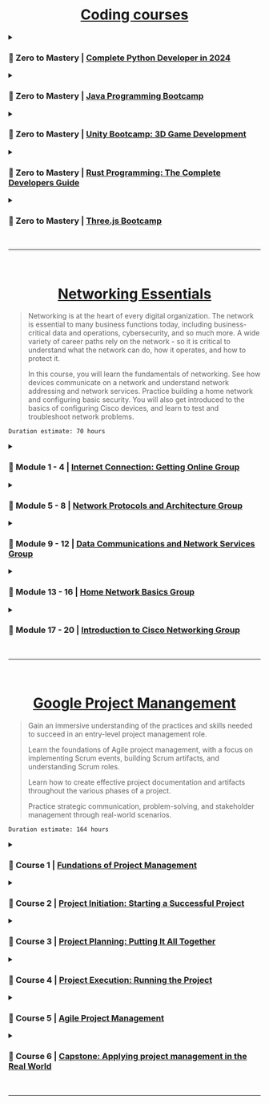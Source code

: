 <!------------------------ //////////////// Coding Courses //////////////// ------------------------------------------------>

<div align="center">

# [Coding courses](https://zerotomastery.io/)

</div>
<details>
<summary> 
  
### 📕 Zero to Mastery | [Complete Python Developer in 2024](https://github.com/em1e/Course-notes/blob/main/ztm/PYTHON.md)
</summary>

`Duration estimate: 32 hours of video + 12 Projects`

```
   Module 1: Python Introduction
   Module 2: Python Basics
   Module 3: Python Basics 2
   Module 4: Developer Environment
   Module 5: Advanced Python: Object Orientated Programming
   Module 6: Advanced Python: Functional Programming
   Module 7: Advanced Python: Decorators
   Module 8: Advanced Python: Error Handling
   Module 9: Advanced Python: Generators
   Module 10: Modules In Python
   Module 11: Debugging In Python
   Module 12: File I/O
   Module 13: Regular Expressions
   Module 14: Testing In Python
   Module 15: Career Of A Python Developer
   Module 16: Scripting With Python
   Module 17: Scraping Data with Python
   Module 18: Web Development with Python
   Module 19: Automation/Testing
   Module 20: Machine Learning + Data Science
```
</details>
<details>
<summary> 
  
### 📗 Zero to Mastery | [Java Programming Bootcamp](https://github.com/em1e/Course-notes/blob/main/ztm/JAVA.md)
</summary>

`Duration estimate: 32 hours of video + 4 Projects`

```
   Module 1: Welcome to Java (the language)!
   Module 2: Java Application Structure
   Module 3: Working with Variables and Arrays
   Module 4: Primitives vs. Objects
   Module 5: Control Flow
   Module 6: Writing & Using Methods in Java
   Module 7: Access Modifiers and Static
   Module 8: Working with Text Variables (String and StringBuilder)
   Module 9: Working with Dates & Times
   Module 10: Object Oriented Programming (OOP)
   Module 11: Constructors
   Module 12: Enums
   Module 13: Interfaces and Abstract Classes
   Module 14: Generics and Collections
   Module 15: Exceptions
   Module 16: Reading and Writing Files
   Module 17: Lambda Expressions and Functional Interfaces
   Module 18: Functional Programming
   Module 19: The Java Memory
   Module 20: Concurrency and Multithreading
```
</details>
<details>
<summary> 
  
### 📘 Zero to Mastery | [Unity Bootcamp: 3D Game Development](https://github.com/em1e/Course-notes/blob/main/ztm/UNITY.md)
</summary>

`Duration estimate: 26 hours of video + 1 Project`

```
   Module 1: Getting Started
   Module 2: Unity Fundamentals
   Module 3: Designing a Scene
   Module 4: Getting Started with C#
   Module 5: Player Movement
   Module 6: Intermediate C#
   Module 7: AI Movement
   Module 8: Patrolling with Splines
   Module 9: Player & Enemy Stats
   Module 10: Animation
   Module 11: Combat
   Module 12: User Interfaces
   Module 13: Dialogue
   Module 14: Quests & Rewards
   Module 15: Scene Management
   Module 16: Saving
   Module 17: Camera, Lights, Action!
   Module 18: Audio
   Module 19: Polishing the Game
   Module 20: Publishing a Game
```
</details>
<details>
<summary> 
  
### 📙 Zero to Mastery | [Rust Programming: The Complete Developers Guide](https://github.com/em1e/Course-notes/blob/main/ztm/RUST.md)
</summary>

`Duration estimate: 20 hours of video + 2 Projects`

```
   Module 1: Rust Fundamentals
   Module 2: Making Decisions with Rust
   Module 3: Repetition
   Module 4: Working With Data
   Module 5: Rust's Memory Model
   Module 6: Data Collections
   Module 7: Expanding Knowledge
   Module 8: Fallible Functions
   Module 9: Data Collection: HashMap
   Module 10: Easier Data Management
   Module 11: Managing Code
   Module 12: Milestone Project: Billing Application
   Module 13: Shared Functionality
   Module 14: Lifetimes
   Module 15: Improving Program Reliability
   Module 16: Type Conversions
   Module 17: Parallel Execution
   Module 18: Shared Ownership
   Module 19: Standard Library Tour
   Module 20: Other Language Features
   Module 21: Development Experience
   Module 22: Crate Roundup
   Module 23: Declarative Macros
```
</details>
<details>
<summary> 
  
### 📓 Zero to Mastery | [Three.js Bootcamp](https://github.com/em1e/Course-notes/blob/main/ztm/THREEJS.md)
</summary>

`Duration estimate: 20 hours of video + 2 Projects`

```
   Module 1: Three.js Fundamentals
   Module 2: Hello World (Your First Scene)
   Module 3: Camera
   Module 4: Extra: Resizing and Antialiasing
   Module 5: Manipulating Meshes
   Module 6: Animating Meshes
   Module 7: Mesh - Geometries
   Module 8: Mesh - Materials
   Module 9: Textures
   Module 10: Lighting
   Module 11: Shadows
   Module 12: Solar System
   Module 13: Working with 3D Models
   Module 14: Creating Your Portfolio in Three.js
   Module 15: Portfolio Code Structure
   Module 16: Pre-Loader
   Module 17: Physics
   Module 18: Basic Inputs
   Module 19: Character Physics
   Module 20: Camera Controller
   Module 21: Avatar Body
   Module 22: Animation Controller
   Module 23: Creating an Environment with Blender and Three.js
   Module 24: Handling Interactivity
```
</details>
<br>

***

<br>
<!------------------------ //////////////// NETWORKING ESSENTIALS //////////////// ------------------------------------------------>

<div align="center">

# [Networking Essentials](https://skillsforall.com/course/networking-essentials?courseLang=en-US)

</div>

> Networking is at the heart of every digital organization. The network is essential to many business functions today, including business-critical data and operations, cybersecurity, and so much more. A wide variety of career paths rely on the network - so it is critical to understand what the network can do, how it operates, and how to protect it.
>
> In this course, you will learn the fundamentals of networking. See how devices communicate on a network and understand network addressing and network services. Practice building a home network and configuring basic security. You will also get introduced to the basics of configuring Cisco devices, and learn to test and troubleshoot network problems.

`Duration estimate: 70 hours`

<details>
<summary> 
  
### 📕 Module 1 - 4 | [Internet Connection: Getting Online Group](https://github.com/em1e/course-notes/blob/main/Networking-Essentials/MODULE-1-4.md)
</summary>

```
   Module 1: Communications in a Connected World
   Module 2: Online Connections
   Module 3: Explore Networks with Packet Tracker
   Module 4: Build a Simple Network
```
</details>
<details>
<summary> 
  
### 📗 Module 5 - 8 | [Network Protocols and Architecture Group](https://github.com/em1e/course-notes/blob/main/Networking-Essentials/MODULE-5-8.md)
</summary>

```
   Module 5: Communication Principles
   Module 6: Network Design and the Access Layer
   Module 7: Routing Between Networks
   Module 8: The Internet Protocol
```
</details>
<details>
<summary> 
  
### 📘 Module 9 - 12 | [Data Communications and Network Services Group](https://github.com/em1e/course-notes/blob/main/Networking-Essentials/MODULE-9-12.md)
</summary>

```
   Module 9: Dynamic Addressing with DHCP
   Module 10: IPv4 and IPv6 Address Management
   Module 11: Transport Layer Services
   Module 12: Application Layer Services
```
</details>
<details>
<summary> 
  
### 📙 Module 13 - 16 | [Home Network Basics Group](https://github.com/em1e/course-notes/blob/main/Networking-Essentials/MODULE-13-16.md)
</summary>

```
   Module 13: Build a Home Network
   Module 14: Connect to the Internet
   Module 15: Security Considerations
   Module 16: Configure Network and Device Security
```
</details>
<details>
<summary> 
  
### 📓 Module 17 - 20 | [Introduction to Cisco Networking Group](https://github.com/em1e/course-notes/blob/main/Networking-Essentials/MODULE-17-20.md)
</summary>

```
   Module 17: Cisco Switches and Routers
   Module 18: The Cisco IOS Command Line
   Module 19: Build a Small Cisco Network
   Module 20: Troubleshoot Common Network Problems
```
</details>
<br>

***

<br>
<!------------------------ //////////////// GOOGLE PROJECT MANAGEMNT //////////////// ------------------------------------------------>

<div align="center">

# [Google Project Manangement](https://www.coursera.org/professional-certificates/google-project-management)

</div>

> Gain an immersive understanding of the practices and skills needed to succeed in an entry-level project management role.
>
> Learn the foundations of Agile project management, with a focus on implementing Scrum events, building Scrum artifacts, and understanding Scrum roles.
>
> Learn how to create effective project documentation and artifacts throughout the various phases of a project.
>
> Practice strategic communication, problem-solving, and stakeholder management through real-world scenarios.

`Duration estimate: 164 hours`

<details>
<summary> 
  
### 📕 Course 1 | [Fundations of Project Management](https://github.com/em1e/Course-notes/blob/main/Google-Project-Management/COURSE-1.md)
</summary>

```
   Module 1: Embarking on a career in project management
   Module 2: Becoming an effective project manager
   Module 3: The project managemnt life cycle and methodologies
   Module 4: Organizational structure and culture
```

</details>
<details>
<summary> 
  
### 📗 Course 2 | [Project Initiation: Starting a Successful Project](https://github.com/em1e/Course-notes/blob/main/Google-Project-Management/COURSE-2.md)
</summary>

```
   Module 1: Fundamentals of project initiation
   Module 2: Defining project goals, scope,a nd success criteria
   Module 3: Working effectively with stakeholders
   Module 4: Utilizing resources and tools for project success
```

</details>
<details>
<summary> 
  
### 📘 Course 3 | [Project Planning: Putting It All Together](https://github.com/em1e/Course-notes/blob/main/Google-Project-Management/COURSE-3.md)
</summary>

```
   Module 1: Beginning the planning phase
   Module 2: Building a project plan
   Module 3: Managing budgeting and procurement
   Module 4: Managing risks effectivelly
   Module 5: Organizing communication and documentation
```

</details>
<details>
<summary> 
  
### 📙 Course 4 | [Project Execution: Running the Project](https://github.com/em1e/Course-notes/blob/main/Google-Project-Management/COURSE-4.md)
</summary>

```
   Module 1: Introduction to project execution
   Module 2: Quality management and continuous improvement
   Module 3: Data-imformed decision-making
   Module 4: Leadership and influnecing skills
   Module 5: Effective project communication
   Module 6: Closing a project
```

</details>
<details>
<summary> 
  
### 📓 Course 5 | [Agile Project Management](https://github.com/em1e/Course-notes/blob/main/Google-Project-Management/COURSE-5.md)
</summary>

```
   Module 1: The fundamentals of Agile
   Module 2: Scrum 101
   Module 3: Implementing Scrum
   Module 4: Applying Agie in the organization
```

</details>
<details>
<summary> 
  
### 📔 Course 6 | [Capstone: Applying project management in the Real World](https://github.com/em1e/Course-notes/blob/main/Google-Project-Management/COURSE-6.md)
</summary>

```
   Module 1: Initating a project
   Module 2: Building out a project plan
   Module 3: Maintaining quality
   Module 4: Effective stakeholder communication
```

</details>
<br>

***

<br>
